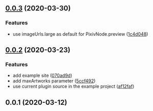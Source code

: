 ## [0.0.3](https://github.com/poipoii/gatsby-source-pixiv/compare/v0.0.2...v0.0.3) (2020-03-30)


### Features

* use imageUrls.large as default for PixivNode.preview ([1c4d048](https://github.com/poipoii/gatsby-source-pixiv/commit/1c4d0487d3cd472b365aa5c09bc4eac2e5e43394))



## [0.0.2](https://github.com/poipoii/gatsby-source-pixiv/compare/v0.0.1...v0.0.2) (2020-03-23)


### Features

* add example site ([070ad9d](https://github.com/poipoii/gatsby-source-pixiv/commit/070ad9d937f5a48784591aa236de43ed24e50ca3))
* add maxArtworks parameter ([5ccf492](https://github.com/poipoii/gatsby-source-pixiv/commit/5ccf49238ef014c5e0428cc612f06e33cf580bc7))
* use current plugin source in the example project ([af12faf](https://github.com/poipoii/gatsby-source-pixiv/commit/af12fafc960611a4fec9521dc7203b53cd4929da))



## 0.0.1 (2020-03-12)



